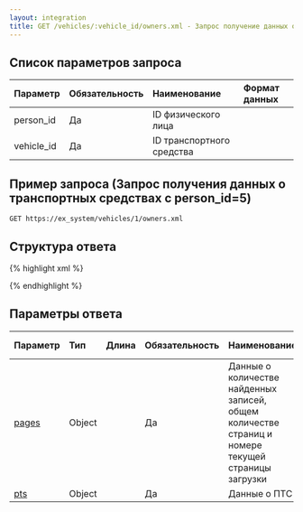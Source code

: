 ```yaml
---
layout: integration
title: GET /vehicles/:vehicle_id/owners.xml - Запрос получение данных о владельце транспортного средства
---
```


## Список параметров запроса

| Параметр | Обязательность | Наименование | Формат данных |
|:---------|:---------------|:-------------|:------------------------|
| person_id | Да | ID физического лица | |
| vehicle_id | Да | ID транспортного средства | |

## Пример запроса (Запрос получения данных о транспортных средствах с person_id=5)

`GET https://ex_system/vehicles/1/owners.xml`

## Структура ответа

{% highlight xml %}
<?xml version="1.0"?>
<vehicles>
  <pages>
    <!-- Структура объекта 'pages' -->
  </pages>
  <pts>
    <!-- Структура объекта 'ПТС' -->
  </pts>
  <pts>
    <!-- Структура объекта 'ПТС' -->
  </pts>
</vehicles>
{% endhighlight %}

## Параметры ответа

| Параметр | Тип | Длина | Обязательность | Наименование | Формат данных |
|:---------|:----|:------|:---------------|:-------------|:--------------|
| [pages]({{site.baseurl}}/integration/models/pages.html) | Object | | Да | Данные о количестве найденных записей, общем количестве страниц и номере текущей страницы загрузки | |
| [pts]({{site.baseurl}}/integration/models/pts.html) | Object | | Да | Данные о ПТС | |
